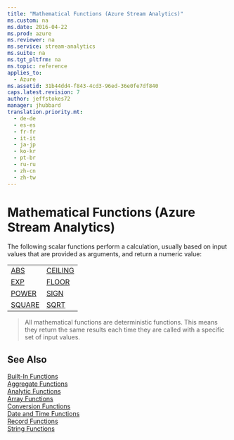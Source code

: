 ```yaml
---
title: "Mathematical Functions (Azure Stream Analytics)"
ms.custom: na
ms.date: 2016-04-22
ms.prod: azure
ms.reviewer: na
ms.service: stream-analytics
ms.suite: na
ms.tgt_pltfrm: na
ms.topic: reference
applies_to: 
  - Azure
ms.assetid: 31b44dd4-f843-4cd3-96ed-36e0fe7df840
caps.latest.revision: 7
author: jeffstokes72
manager: jhubbard
translation.priority.mt: 
  - de-de
  - es-es
  - fr-fr
  - it-it
  - ja-jp
  - ko-kr
  - pt-br
  - ru-ru
  - zh-cn
  - zh-tw
---
```

# Mathematical Functions (Azure Stream Analytics)
  The following scalar functions perform a calculation, usually based on input values that are provided as arguments, and return a numeric value:  
  
|||  
|-|-|  
|[ABS](../streamAnalyticsQueryLanguage/ABS--Azure-Stream-Analytics-.md)|[CEILING](../streamAnalyticsQueryLanguage/CEILING--Azure-Stream-Analytics-.md)|  
|[EXP](../streamAnalyticsQueryLanguage/EXP--Azure-Stream-Analytics-.md)|[FLOOR](../streamAnalyticsQueryLanguage/FLOOR--Azure-Stream-Analytics-.md)|  
|[POWER](../streamAnalyticsQueryLanguage/POWER--Azure-Stream-Analytics-.md)|[SIGN](../streamAnalyticsQueryLanguage/SIGN--Azure-Stream-Analytics-.md)|  
|[SQUARE](../streamAnalyticsQueryLanguage/SQUARE--Azure-Stream-Analytics-.md)|[SQRT](../streamAnalyticsQueryLanguage/SQRT--Azure-Stream-Analytics-.md)|  
  
> All mathematical functions are deterministic functions. This means they return the same results each time they are called with a specific set of input values.  
  
## See Also  
 [Built-In Functions](../streamAnalyticsQueryLanguage/Built-in-Functions--Azure-Stream-Analytics-.md)   
 [Aggregate Functions](../streamAnalyticsQueryLanguage/Aggregate-Functions--Azure-Stream-Analytics-.md)   
 [Analytic Functions](../streamAnalyticsQueryLanguage/Analytic-Functions--Azure-Stream-Analytics-.md)   
 [Array Functions](../streamAnalyticsQueryLanguage/Array-Functions--Stream-Analytics-.md)   
 [Conversion Functions](../streamAnalyticsQueryLanguage/Conversion-Functions--Azure-Stream-Analytics-.md)   
 [Date and Time Functions](../streamAnalyticsQueryLanguage/Date-and-Time-Functions--Azure-Stream-Analytics-.md)   
 [Record Functions](../streamAnalyticsQueryLanguage/Record-Functions--Azure-Stream-Analytics-.md)   
 [String Functions](../streamAnalyticsQueryLanguage/String-Functions--Azure-Stream-Analytics-.md)  
  
  